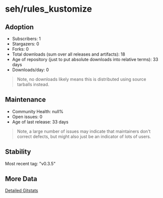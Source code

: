 # seh/rules_kustomize

## Adoption

- Subscribers: 1
- Stargazers: 0
- Forks: 0
- Total downloads (sum over all releases and artifacts): 18
- Age of repository (just to put absolute downloads into relative terms): 33 days
- Downloads/day: 0

> Note, no downloads likely means this is distributed using source tarballs instead.

## Maintenance

- Community Health: null%
- Open issues: 0
- Age of last release: 33 days

> Note, a large number of issues may indicate that maintainers don't correct defects, but might also
> just be an indicator of lots of users.

## Stability

Most recent tag: "v0.3.5"

## More Data

[Detailed Gitstats](/bazel-catalog/gitstats/seh/rules_kustomize)

